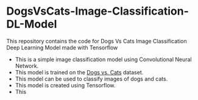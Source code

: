 # DogsVsCats-Image-Classification-DL-Model
This repository contains the code for Dogs Vs Cats Image Classification Deep Learning Model made with Tensorflow
- This is a simple image classification model using Convolutional Neural Network.
- This model is trained on the [Dogs vs. Cats](https://www.kaggle.com/c/dogs-vs-cats) dataset.
- This model can be used to classify images of dogs and cats.
- This model is created using Tensorflow.
- This